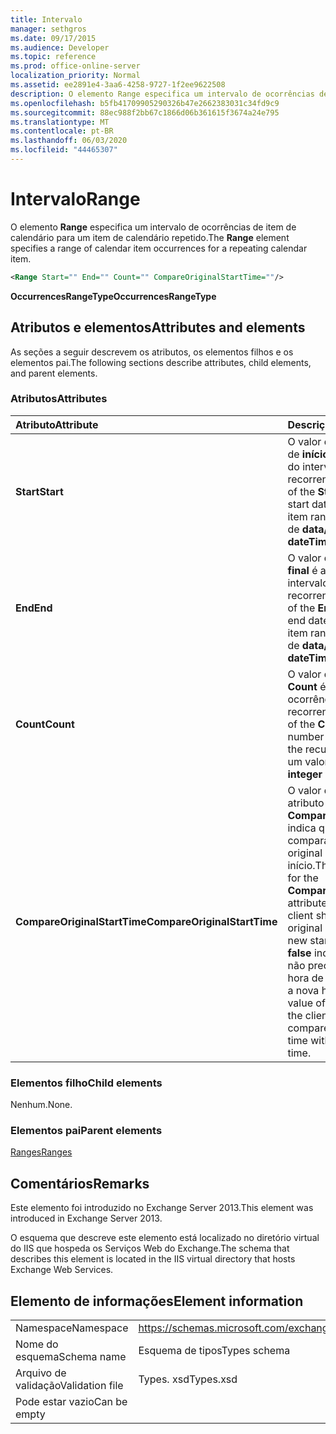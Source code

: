 ```yaml
---
title: Intervalo
manager: sethgros
ms.date: 09/17/2015
ms.audience: Developer
ms.topic: reference
ms.prod: office-online-server
localization_priority: Normal
ms.assetid: ee2891e4-3aa6-4258-9727-1f2ee9622508
description: O elemento Range especifica um intervalo de ocorrências de item de calendário para um item de calendário repetido.
ms.openlocfilehash: b5fb41709905290326b47e2662383031c34fd9c9
ms.sourcegitcommit: 88ec988f2bb67c1866d06b361615f3674a24e795
ms.translationtype: MT
ms.contentlocale: pt-BR
ms.lasthandoff: 06/03/2020
ms.locfileid: "44465307"
---
```

# <a name="range"></a><span data-ttu-id="36af1-103">Intervalo</span><span class="sxs-lookup"><span data-stu-id="36af1-103">Range</span></span>

<span data-ttu-id="36af1-104">O elemento **Range** especifica um intervalo de ocorrências de item de calendário para um item de calendário repetido.</span><span class="sxs-lookup"><span data-stu-id="36af1-104">The **Range** element specifies a range of calendar item occurrences for a repeating calendar item.</span></span> 
  
```XML
<Range Start="" End="" Count="" CompareOriginalStartTime=""/>
```

 <span data-ttu-id="36af1-105">**OccurrencesRangeType**</span><span class="sxs-lookup"><span data-stu-id="36af1-105">**OccurrencesRangeType**</span></span>
## <a name="attributes-and-elements"></a><span data-ttu-id="36af1-106">Atributos e elementos</span><span class="sxs-lookup"><span data-stu-id="36af1-106">Attributes and elements</span></span>

<span data-ttu-id="36af1-107">As seções a seguir descrevem os atributos, os elementos filhos e os elementos pai.</span><span class="sxs-lookup"><span data-stu-id="36af1-107">The following sections describe attributes, child elements, and parent elements.</span></span>
  
### <a name="attributes"></a><span data-ttu-id="36af1-108">Atributos</span><span class="sxs-lookup"><span data-stu-id="36af1-108">Attributes</span></span>

|<span data-ttu-id="36af1-109">**Atributo**</span><span class="sxs-lookup"><span data-stu-id="36af1-109">**Attribute**</span></span>|<span data-ttu-id="36af1-110">**Descrição**</span><span class="sxs-lookup"><span data-stu-id="36af1-110">**Description**</span></span>|
|:-----|:-----|
|<span data-ttu-id="36af1-111">**Start**</span><span class="sxs-lookup"><span data-stu-id="36af1-111">**Start**</span></span> <br/> |<span data-ttu-id="36af1-112">O valor de texto do atributo de **início** é a data de início do intervalo de itens recorrentes.</span><span class="sxs-lookup"><span data-stu-id="36af1-112">The text value of the **Start** attribute is the start date of the recurring item range.</span></span> <span data-ttu-id="36af1-113">Este é um valor de **data/hora** .</span><span class="sxs-lookup"><span data-stu-id="36af1-113">This is a **dateTime** value.</span></span>  <br/> |
|<span data-ttu-id="36af1-114">**End**</span><span class="sxs-lookup"><span data-stu-id="36af1-114">**End**</span></span> <br/> |<span data-ttu-id="36af1-115">O valor de texto do atributo **final** é a data de término do intervalo de itens recorrentes.</span><span class="sxs-lookup"><span data-stu-id="36af1-115">The text value of the **End** attribute is the end date of the recurring item range.</span></span> <span data-ttu-id="36af1-116">Este é um valor de **data/hora** .</span><span class="sxs-lookup"><span data-stu-id="36af1-116">This is a **dateTime** value.</span></span>  <br/> |
|<span data-ttu-id="36af1-117">**Count**</span><span class="sxs-lookup"><span data-stu-id="36af1-117">**Count**</span></span> <br/> |<span data-ttu-id="36af1-118">O valor de texto do atributo **Count** é o número de ocorrências do item recorrente.</span><span class="sxs-lookup"><span data-stu-id="36af1-118">The text value of the **Count** attribute is the number of occurrences of the recurring item.</span></span> <span data-ttu-id="36af1-119">Este é um valor **inteiro** .</span><span class="sxs-lookup"><span data-stu-id="36af1-119">This is an **integer** value.</span></span>  <br/> |
|<span data-ttu-id="36af1-120">**CompareOriginalStartTime**</span><span class="sxs-lookup"><span data-stu-id="36af1-120">**CompareOriginalStartTime**</span></span> <br/> |<span data-ttu-id="36af1-121">O valor de texto **true** para o atributo **CompareOriginalStartTime** indica que o cliente deve comparar a hora de início original com a nova hora de início.</span><span class="sxs-lookup"><span data-stu-id="36af1-121">The text value of **true** for the **CompareOriginalStartTime** attribute indicates that the client should compare the original start time with the new start time.</span></span> <span data-ttu-id="36af1-122">Um valor **false** indica que o cliente não precisa comparar a hora de início original com a nova hora de início.</span><span class="sxs-lookup"><span data-stu-id="36af1-122">A value of **false** indicates that the client does not need to compare the original start time with the new start time.</span></span>  <br/> |
   
### <a name="child-elements"></a><span data-ttu-id="36af1-123">Elementos filho</span><span class="sxs-lookup"><span data-stu-id="36af1-123">Child elements</span></span>

<span data-ttu-id="36af1-124">Nenhum.</span><span class="sxs-lookup"><span data-stu-id="36af1-124">None.</span></span>
  
### <a name="parent-elements"></a><span data-ttu-id="36af1-125">Elementos pai</span><span class="sxs-lookup"><span data-stu-id="36af1-125">Parent elements</span></span>

[<span data-ttu-id="36af1-126">Ranges</span><span class="sxs-lookup"><span data-stu-id="36af1-126">Ranges</span></span>](ranges.md)
  
## <a name="remarks"></a><span data-ttu-id="36af1-127">Comentários</span><span class="sxs-lookup"><span data-stu-id="36af1-127">Remarks</span></span>

<span data-ttu-id="36af1-128">Este elemento foi introduzido no Exchange Server 2013.</span><span class="sxs-lookup"><span data-stu-id="36af1-128">This element was introduced in Exchange Server 2013.</span></span>
  
<span data-ttu-id="36af1-129">O esquema que descreve este elemento está localizado no diretório virtual do IIS que hospeda os Serviços Web do Exchange.</span><span class="sxs-lookup"><span data-stu-id="36af1-129">The schema that describes this element is located in the IIS virtual directory that hosts Exchange Web Services.</span></span>
  
## <a name="element-information"></a><span data-ttu-id="36af1-130">Elemento de informações</span><span class="sxs-lookup"><span data-stu-id="36af1-130">Element information</span></span>

|||
|:-----|:-----|
|<span data-ttu-id="36af1-131">Namespace</span><span class="sxs-lookup"><span data-stu-id="36af1-131">Namespace</span></span>  <br/> |https://schemas.microsoft.com/exchange/services/2006/types  <br/> |
|<span data-ttu-id="36af1-132">Nome do esquema</span><span class="sxs-lookup"><span data-stu-id="36af1-132">Schema name</span></span>  <br/> |<span data-ttu-id="36af1-133">Esquema de tipos</span><span class="sxs-lookup"><span data-stu-id="36af1-133">Types schema</span></span>  <br/> |
|<span data-ttu-id="36af1-134">Arquivo de validação</span><span class="sxs-lookup"><span data-stu-id="36af1-134">Validation file</span></span>  <br/> |<span data-ttu-id="36af1-135">Types. xsd</span><span class="sxs-lookup"><span data-stu-id="36af1-135">Types.xsd</span></span>  <br/> |
|<span data-ttu-id="36af1-136">Pode estar vazio</span><span class="sxs-lookup"><span data-stu-id="36af1-136">Can be empty</span></span>  <br/> ||
   

